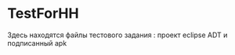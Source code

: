 TestForHH
=========

Здесь находятся файлы тестового задания : проект eclipse ADT и подписанный apk

